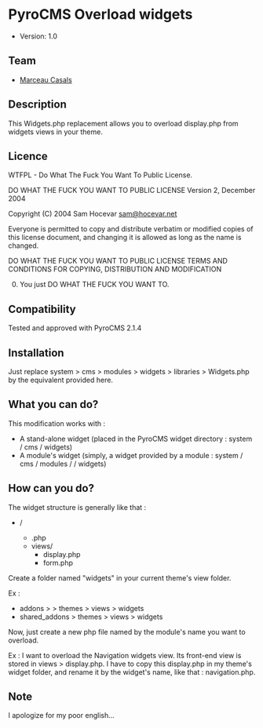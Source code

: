 # PyroCMS Overload widgets

* Version: 1.0

## Team

* [Marceau Casals](http://www.akibatech.fr/)

## Description

This Widgets.php replacement allows you to overload display.php from widgets views in your theme.

## Licence

WTFPL - Do What The Fuck You Want To Public License.

DO WHAT THE FUCK YOU WANT TO PUBLIC LICENSE
Version 2, December 2004

Copyright (C) 2004 Sam Hocevar <sam@hocevar.net>

Everyone is permitted to copy and distribute verbatim or modified
copies of this license document, and changing it is allowed as long
as the name is changed.

DO WHAT THE FUCK YOU WANT TO PUBLIC LICENSE
TERMS AND CONDITIONS FOR COPYING, DISTRIBUTION AND MODIFICATION

0. You just DO WHAT THE FUCK YOU WANT TO.

## Compatibility

Tested and approved with PyroCMS 2.1.4

## Installation

Just replace system > cms > modules > widgets > libraries > Widgets.php by the equivalent provided here.

## What you can do?

This modification works with :
* A stand-alone widget (placed in the PyroCMS widget directory : system / cms / widgets)
* A module's widget (simply, a widget provided by a module : system / cms / modules / <module-name> / widgets)

## How can you do?

The widget structure is generally like that :
* <widget-name>/
    * <widget-name>.php
    * views/
        * display.php
        * form.php

Create a folder named "widgets" in your current theme's view folder.

Ex :
* addons > <site-ref> > themes > views > widgets
* shared_addons > themes > views > widgets

Now, just create a new php file named by the module's name you want to overload.

Ex :
I want to overload the Navigation widgets view. Its front-end view is stored in views > display.php.
I have to copy this display.php in my theme's widget folder, and rename it by the widget's name, like that : navigation.php.

## Note

I apologize for my poor english...